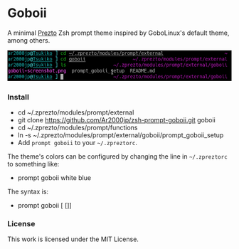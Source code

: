 # Goboii
A minimal [Prezto](https://github.com/sorin-ionescu/prezto) Zsh prompt theme inspired by GoboLinux's default theme, among others.

<img src="goboii-screenshot.png" width="887">

### Install
- cd ~/.zprezto/modules/prompt/external
- git clone https://github.com/Ar2000jp/zsh-prompt-goboii.git goboii
- cd ~/.zprezto/modules/prompt/functions
- ln -s ~/.zprezto/modules/prompt/external/goboii/prompt_goboii_setup
- Add `prompt goboii` to your `~/.zpreztorc`.

The theme's colors can be configured by changing the line in `~/.zpreztorc` to something like:
- prompt goboii white blue

The syntax is:
- prompt goboii [<prompt color> [<path color>]]

### License

This work is licensed under the MIT License.
